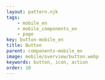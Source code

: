 ```yaml
---
layout: pattern.njk
tags: 
    - mobile_en
    - mobile_components_en
    - page
key: button-mobile_en
title: Button
parent: components-mobile_en
image: mobile/overview/button.webp
keywords: button, icon, action
order: 10
---
```

